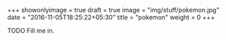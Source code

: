 +++
showonlyimage = true
draft = true
image = "img/stuff/pokemon.jpg"
date = "2016-11-05T18:25:22+05:30"
title = "pokemon"
weight = 0
+++

TODO Fill me in.

